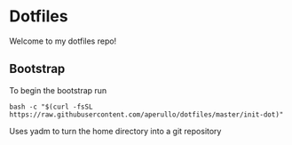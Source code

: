 # Dotfiles

Welcome to my dotfiles repo!

## Bootstrap

To begin the bootstrap run

```
bash -c "$(curl -fsSL https://raw.githubusercontent.com/aperullo/dotfiles/master/init-dot)"
```

Uses yadm to turn the home directory into a git repository


